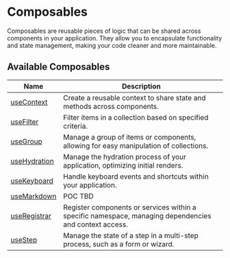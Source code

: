 # Composables

Composables are reusable pieces of logic that can be shared across components in your application. They allow you to encapsulate functionality and state management, making your code cleaner and more maintainable.

## Available Composables

| Name | Description |
| - | - |
| [useContext](/composables/use-context) | Create a reusable context to share state and methods across components. |
| [useFilter](/composables/use-filter) | Filter items in a collection based on specified criteria. |
| [useGroup](/composables/use-group) | Manage a group of items or components, allowing for easy manipulation of collections. |
| [useHydration](/composables/use-hydration) | Manage the hydration process of your application, optimizing initial renders. |
| [useKeyboard](/composables/use-keyboard) | Handle keyboard events and shortcuts within your application. |
| [useMarkdown](/composables/use-markdown) | POC TBD |
| [useRegistrar](/composables/use-registrar) | Register components or services within a specific namespace, managing dependencies and context access. |
| [useStep](/composables/use-step) | Manage the state of a step in a multi-step process, such as a form or wizard. |
